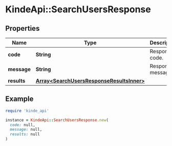 # KindeApi::SearchUsersResponse

## Properties

| Name | Type | Description | Notes |
| ---- | ---- | ----------- | ----- |
| **code** | **String** | Response code. | [optional] |
| **message** | **String** | Response message. | [optional] |
| **results** | [**Array&lt;SearchUsersResponseResultsInner&gt;**](SearchUsersResponseResultsInner.md) |  | [optional] |

## Example

```ruby
require 'kinde_api'

instance = KindeApi::SearchUsersResponse.new(
  code: null,
  message: null,
  results: null
)
```

